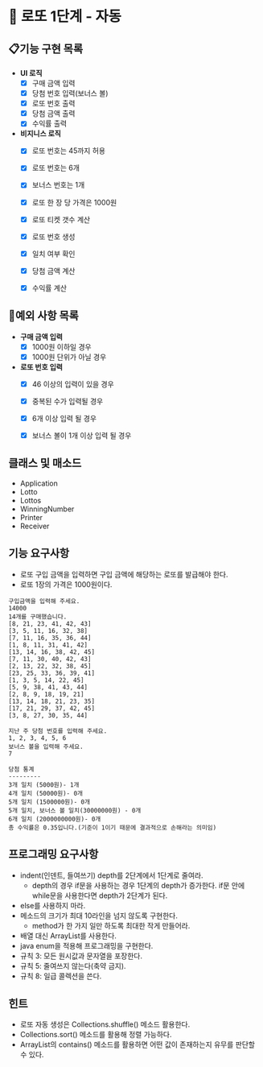 # 🚀 로또 1단계 - 자동

##  📋기능 구현 목록
* **UI 로직**
  - [x] 구매 금액 입력
  - [x] 당첨 번호 입력(보너스 볼)
  - [x] 로또 번호 출력
  - [x] 당첨 금액 출력
  - [x] 수익률 출력

* **비지니스 로직**
  - [x] 로또 번호는 45까지 허용
  - [x] 로또 번호는 6개
  - [x] 보너스 번호는 1개
  - [x] 로또 한 장 당 가격은 1000원
  - [x] 로또 티켓 갯수 계산
  - [x] 로또 번호 생성
  - [x] 일치 여부 확인
  - [x] 당첨 금액 계산
  - [x] 수익률 계산


## 🎯예외 사항 목록
* **구매 금액 입력**
  - [x] 1000원 이하일 경우
  - [x] 1000원 단위가 아닐 경우

* **로또 번호 입력**
  - [x] 46 이상의 입력이 있을 경우
  - [x] 중복된 수가 입력될 경우
  - [x] 6개 이상 입력 될 경우
  - [x] 보너스 볼이 1개 이상 입력 될 경우


## 클래스 및 매소드
- Application
- Lotto
- Lottos
- WinningNumber
- Printer
- Receiver



## 기능 요구사항
- 로또 구입 금액을 입력하면 구입 금액에 해당하는 로또를 발급해야 한다.
- 로또 1장의 가격은 1000원이다.

```
구입금액을 입력해 주세요.
14000
14개를 구매했습니다.
[8, 21, 23, 41, 42, 43]
[3, 5, 11, 16, 32, 38]
[7, 11, 16, 35, 36, 44]
[1, 8, 11, 31, 41, 42]
[13, 14, 16, 38, 42, 45]
[7, 11, 30, 40, 42, 43]
[2, 13, 22, 32, 38, 45]
[23, 25, 33, 36, 39, 41]
[1, 3, 5, 14, 22, 45]
[5, 9, 38, 41, 43, 44]
[2, 8, 9, 18, 19, 21]
[13, 14, 18, 21, 23, 35]
[17, 21, 29, 37, 42, 45]
[3, 8, 27, 30, 35, 44]

지난 주 당첨 번호를 입력해 주세요.
1, 2, 3, 4, 5, 6
보너스 볼을 입력해 주세요.
7

당첨 통계
---------
3개 일치 (5000원)- 1개
4개 일치 (50000원)- 0개
5개 일치 (1500000원)- 0개
5개 일치, 보너스 볼 일치(30000000원) - 0개
6개 일치 (2000000000원)- 0개
총 수익률은 0.35입니다.(기준이 1이기 때문에 결과적으로 손해라는 의미임)
```

## 프로그래밍 요구사항
- indent(인덴트, 들여쓰기) depth를 2단계에서 1단계로 줄여라.
  - depth의 경우 if문을 사용하는 경우 1단계의 depth가 증가한다. if문 안에 while문을 사용한다면 depth가 2단계가 된다.
- else를 사용하지 마라.
- 메소드의 크기가 최대 10라인을 넘지 않도록 구현한다.
  - method가 한 가지 일만 하도록 최대한 작게 만들어라.
- 배열 대신 ArrayList를 사용한다.
- java enum을 적용해 프로그래밍을 구현한다.
- 규칙 3: 모든 원시값과 문자열을 포장한다.
- 규칙 5: 줄여쓰지 않는다(축약 금지).
- 규칙 8: 일급 콜렉션을 쓴다.

## 힌트
- 로또 자동 생성은 Collections.shuffle() 메소드 활용한다.
- Collections.sort() 메소드를 활용해 정렬 가능하다.
- ArrayList의 contains() 메소드를 활용하면 어떤 값이 존재하는지 유무를 판단할 수 있다.
